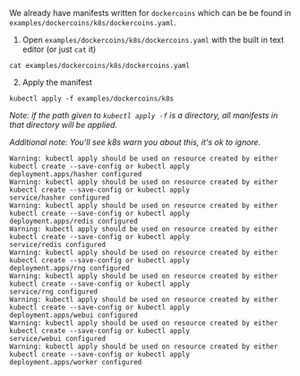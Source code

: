 We already have manifests written for `dockercoins` which can be be found in `examples/dockercoins/k8s/dockercoins.yaml`.

1. Open `examples/dockercoins/k8s/dockercoins.yaml` with the built in text editor (or just `cat` it)

```execute
cat examples/dockercoins/k8s/dockercoins.yaml
```

2. Apply the manifest

```execute
kubectl apply -f examples/dockercoins/k8s
```

*Note: if the path given to `kubectl apply -f` is a directory, all manifests in that directory will be applied.*

*Additional note: You'll see k8s warn you about this, it's ok to ignore.*
```
Warning: kubectl apply should be used on resource created by either kubectl create --save-config or kubectl apply
deployment.apps/hasher configured
Warning: kubectl apply should be used on resource created by either kubectl create --save-config or kubectl apply
service/hasher configured
Warning: kubectl apply should be used on resource created by either kubectl create --save-config or kubectl apply
deployment.apps/redis configured
Warning: kubectl apply should be used on resource created by either kubectl create --save-config or kubectl apply
service/redis configured
Warning: kubectl apply should be used on resource created by either kubectl create --save-config or kubectl apply
deployment.apps/rng configured
Warning: kubectl apply should be used on resource created by either kubectl create --save-config or kubectl apply
service/rng configured
Warning: kubectl apply should be used on resource created by either kubectl create --save-config or kubectl apply
deployment.apps/webui configured
Warning: kubectl apply should be used on resource created by either kubectl create --save-config or kubectl apply
service/webui configured
Warning: kubectl apply should be used on resource created by either kubectl create --save-config or kubectl apply
deployment.apps/worker configured
```
